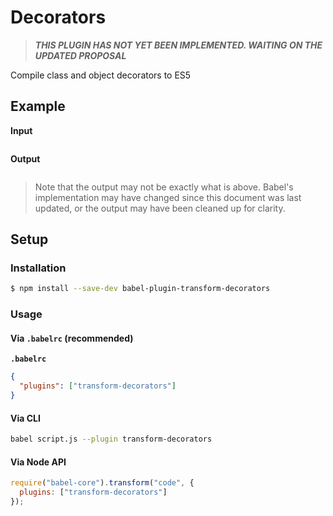 # Decorators

> ***THIS PLUGIN HAS NOT YET BEEN IMPLEMENTED. WAITING ON THE UPDATED PROPOSAL***

Compile class and object decorators to ES5

## Example

**Input**

```js
```

**Output**

```js
```

> Note that the output may not be exactly what is above. Babel's implementation
> may have changed since this document was last updated, or the output may have
> been cleaned up for clarity.

## Setup

### Installation

```sh
$ npm install --save-dev babel-plugin-transform-decorators
```

### Usage

#### Via `.babelrc` (recommended)

**`.babelrc`**

```json
{
  "plugins": ["transform-decorators"]
}
```

#### Via CLI

```sh
babel script.js --plugin transform-decorators
```

#### Via Node API

```js
require("babel-core").transform("code", {
  plugins: ["transform-decorators"]
});
```
